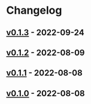 # Changelog

## [v0.1.3](https://github.com/yakumo-saki/go-envconfig/compare/v0.1.2...v0.1.3) - 2022-09-24

## [v0.1.2](https://github.com/yakumo-saki/go-envconfig/compare/v0.1.1...v0.1.2) - 2022-08-09

## [v0.1.1](https://github.com/yakumo-saki/go-envconfig/compare/v0.1.0...v0.1.1) - 2022-08-08

## [v0.1.0](https://github.com/yakumo-saki/go-envconfig/commits/v0.1.0) - 2022-08-08

